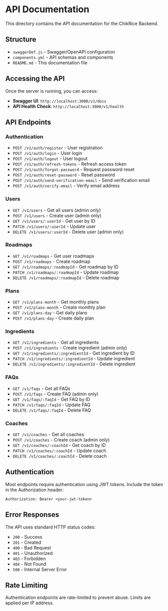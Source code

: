 # API Documentation

This directory contains the API documentation for the ChikRice Backend.

## Structure

- `swaggerDef.js` - Swagger/OpenAPI configuration
- `components.yml` - API schemas and components
- `README.md` - This documentation file

## Accessing the API

Once the server is running, you can access:

- **Swagger UI**: `http://localhost:3000/v1/docs`
- **API Health Check**: `http://localhost:3000/v1/health`

## API Endpoints

### Authentication

- `POST /v1/auth/register` - User registration
- `POST /v1/auth/login` - User login
- `POST /v1/auth/logout` - User logout
- `POST /v1/auth/refresh-tokens` - Refresh access token
- `POST /v1/auth/forgot-password` - Request password reset
- `POST /v1/auth/reset-password` - Reset password
- `POST /v1/auth/send-verification-email` - Send verification email
- `POST /v1/auth/verify-email` - Verify email address

### Users

- `GET /v1/users` - Get all users (admin only)
- `POST /v1/users` - Create user (admin only)
- `GET /v1/users/:userId` - Get user by ID
- `PATCH /v1/users/:userId` - Update user
- `DELETE /v1/users/:userId` - Delete user (admin only)

### Roadmaps

- `GET /v1/roadmaps` - Get user roadmaps
- `POST /v1/roadmaps` - Create roadmap
- `GET /v1/roadmaps/:roadmapId` - Get roadmap by ID
- `PATCH /v1/roadmaps/:roadmapId` - Update roadmap
- `DELETE /v1/roadmaps/:roadmapId` - Delete roadmap

### Plans

- `GET /v1/plans-month` - Get monthly plans
- `POST /v1/plans-month` - Create monthly plan
- `GET /v1/plans-day` - Get daily plans
- `POST /v1/plans-day` - Create daily plan

### Ingredients

- `GET /v1/ingredients` - Get all ingredients
- `POST /v1/ingredients` - Create ingredient (admin only)
- `GET /v1/ingredients/:ingredientId` - Get ingredient by ID
- `PATCH /v1/ingredients/:ingredientId` - Update ingredient
- `DELETE /v1/ingredients/:ingredientId` - Delete ingredient

### FAQs

- `GET /v1/faqs` - Get all FAQs
- `POST /v1/faqs` - Create FAQ (admin only)
- `GET /v1/faqs/:faqId` - Get FAQ by ID
- `PATCH /v1/faqs/:faqId` - Update FAQ
- `DELETE /v1/faqs/:faqId` - Delete FAQ

### Coaches

- `GET /v1/coaches` - Get all coaches
- `POST /v1/coaches` - Create coach (admin only)
- `GET /v1/coaches/:coachId` - Get coach by ID
- `PATCH /v1/coaches/:coachId` - Update coach
- `DELETE /v1/coaches/:coachId` - Delete coach

## Authentication

Most endpoints require authentication using JWT tokens. Include the token in the Authorization header:

```
Authorization: Bearer <your-jwt-token>
```

## Error Responses

The API uses standard HTTP status codes:

- `200` - Success
- `201` - Created
- `400` - Bad Request
- `401` - Unauthorized
- `403` - Forbidden
- `404` - Not Found
- `500` - Internal Server Error

## Rate Limiting

Authentication endpoints are rate-limited to prevent abuse. Limits are applied per IP address.

